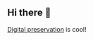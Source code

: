 ## Hi there 👋

<!--
**rb3474/rb3474** is a ✨ _special_ ✨ repository because its `README.md` (this file) appears on your GitHub profile.

Here are some ideas to get you started:

- 🔭 I’m currently working on ... my MLIS!
- 🌱 I’m currently learning ... about infectious diseases.
- 👯 I’m looking to collaborate on ... nothing!
- 🤔 I’m looking for help with ... nothing!
- 💬 Ask me about ... nothing!
- 📫 How to reach me: ... don't!
- 😄 Pronouns: ... She/Her/They
- ⚡ Fun fact: ... I've never broken a bone, but I have broken someone elses (by accident!)
-->
[Digital preservation](https://github.com/artefactual/archivematica) is cool!
